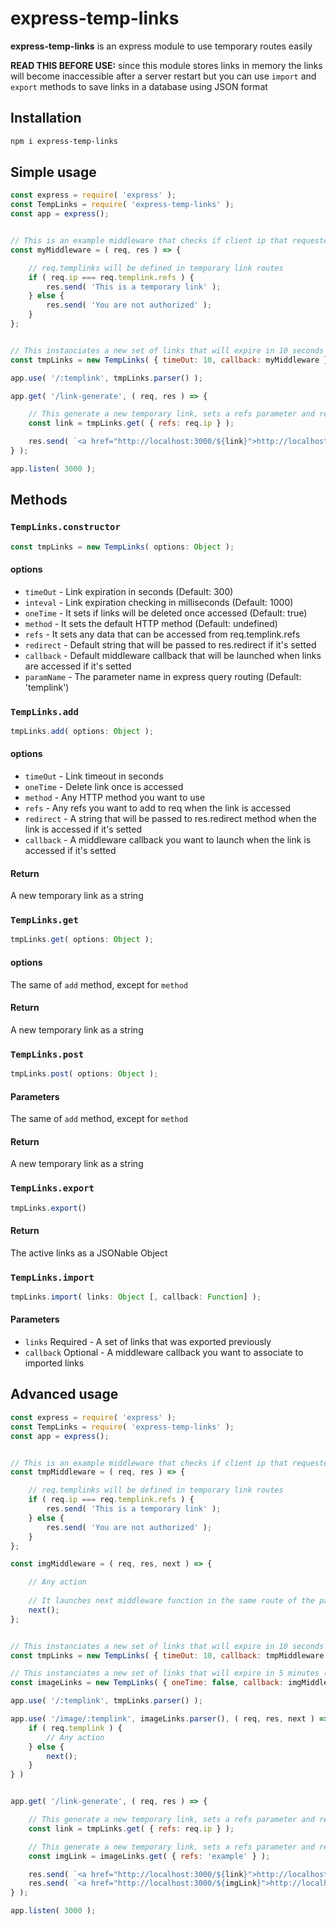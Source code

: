 # express-temp-links

**express-temp-links** is an express module to use temporary routes easily

**READ THIS BEFORE USE:** since this module stores links in memory the links will become inaccessible after a server restart but you can use `import` and `export` methods to save links in a database using JSON format

## Installation

```bash
npm i express-temp-links
```

## Simple usage

```javascript
const express = require( 'express' );
const TempLinks = require( 'express-temp-links' );
const app = express();


// This is an example middleware that checks if client ip that requested a templink is the same that generated it
const myMiddleware = ( req, res ) => {

    // req.templinks will be defined in temporary link routes
    if ( req.ip === req.templink.refs ) {
        res.send( 'This is a temporary link' );
    } else {
        res.send( 'You are not authorized' );
    }
};


// This instanciates a new set of links that will expire in 10 seconds and call 'myMiddleware' function if a temporary link is requested
const tmpLinks = new TempLinks( { timeOut: 10, callback: myMiddleware } );

app.use( '/:templink', tmpLinks.parser() );

app.get( '/link-generate', ( req, res ) => {

    // This generate a new temporary link, sets a refs parameter and return the new link string
    const link = tmpLinks.get( { refs: req.ip } );

    res.send( `<a href="http://localhost:3000/${link}">http://localhost:3000/${link}</a>` );
} );

app.listen( 3000 );
```

## Methods

### `TempLinks.constructor`
```javascript
const tmpLinks = new TempLinks( options: Object );
```

#### options

* `timeOut` - Link expiration in seconds (Default: 300)
* `inteval` - Link expiration checking in milliseconds (Default: 1000)
* `oneTime` - It sets if links will be deleted once accessed (Default: true)
* `method` - It sets the default HTTP method (Default: undefined)
* `refs` - It sets any data that can be accessed from req.templink.refs
* `redirect` - Default string that will be passed to res.redirect if it's setted
* `callback` - Default middleware callback that will be launched when links are accessed if it's setted
* `paramName` - The parameter name in express query routing (Default: 'templink')

### `TempLinks.add`
```javascript
tmpLinks.add( options: Object );
```

#### options

* `timeOut` - Link timeout in seconds
* `oneTime` - Delete link once is accessed
* `method` - Any HTTP method you want to use
* `refs` - Any refs you want to add to req when the link is accessed
* `redirect` - A string that will be passed to res.redirect method when the link is accessed if it's setted
* `callback` - A middleware callback you want to launch when the link is accessed if it's setted

#### Return
A new temporary link as a string

### `TempLinks.get`
```javascript
tmpLinks.get( options: Object );
```

#### options
The same of `add` method, except for `method`

#### Return
A new temporary link as a string

### `TempLinks.post`
```javascript
tmpLinks.post( options: Object );
```

#### Parameters
The same of `add` method, except for `method`

#### Return
A new temporary link as a string

### `TempLinks.export`
```javascript
tmpLinks.export()
```

#### Return
The active links as a JSONable Object

### `TempLinks.import`
```javascript
tmpLinks.import( links: Object [, callback: Function] );
```

#### Parameters
* `links` Required - A set of links that was exported previously
* `callback` Optional - A middleware callback you want to associate to imported links

## Advanced usage

```javascript
const express = require( 'express' );
const TempLinks = require( 'express-temp-links' );
const app = express();


// This is an example middleware that checks if client ip that requested a templink is the same that generated it
const tmpMiddleware = ( req, res ) => {

    // req.templinks will be defined in temporary link routes
    if ( req.ip === req.templink.refs ) {
        res.send( 'This is a temporary link' );
    } else {
        res.send( 'You are not authorized' );
    }
};

const imgMiddleware = ( req, res, next ) => {

    // Any action
    
    // It launches next middleware function in the same route of the parser
    next();
};


// This instanciates a new set of links that will expire in 10 seconds and call 'tmpMiddleware' function if a temporary link is requested
const tmpLinks = new TempLinks( { timeOut: 10, callback: tmpMiddleware } );

// This instanciates a new set of links that will expire in 5 minutes (by default) and they can be accessed many times
const imageLinks = new TempLinks( { oneTime: false, callback: imgMiddleware } );

app.use( '/:templink', tmpLinks.parser() );

app.use( '/image/:templink', imageLinks.parser(), ( req, res, next ) => {
    if ( req.templink ) {
        // Any action
    } else {
        next();
    }
} )


app.get( '/link-generate', ( req, res ) => {

    // This generate a new temporary link, sets a refs parameter and return the new link string
    const link = tmpLinks.get( { refs: req.ip } );

    // This generate a new temporary link, sets a refs parameter and return the new link string
    const imgLink = imageLinks.get( { refs: 'example' } );

    res.send( `<a href="http://localhost:3000/${link}">http://localhost:3000/${link}</a>` );
    res.send( `<a href="http://localhost:3000/${imgLink}">http://localhost:3000/${imgLink}</a>` );
} );

app.listen( 3000 );
```